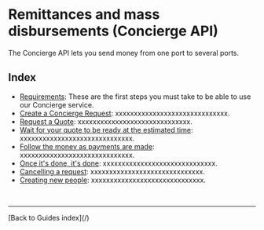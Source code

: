 # Remittances and mass disbursements (Concierge API)

The Concierge API lets you send money from one port to several ports.

## Index

- [Requirements](/concierge/requirements):
  These are the first steps you must take to be able to use our Concierge service.
- [Create a Concierge Request](/concierge/request):
  xxxxxxxxxxxxxxxxxxxxxxxxxxxxxx.
- [Request a Quote](/concierge/request_quote):
  xxxxxxxxxxxxxxxxxxxxxxxxxxxxxx.
- [Wait for your quote to be ready at the estimated time](/concierge/wait):
  xxxxxxxxxxxxxxxxxxxxxxxxxxxxxx.
- [Follow the money as payments are made](/concierge/follow):
  xxxxxxxxxxxxxxxxxxxxxxxxxxxxxx.
- [Once it's done, it's done](/concierge/once):
  xxxxxxxxxxxxxxxxxxxxxxxxxxxxxx.
- [Cancelling a request](/concierge/cancelling):
  xxxxxxxxxxxxxxxxxxxxxxxxxxxxxx.
- [Creating new people](/concierge/people):
  xxxxxxxxxxxxxxxxxxxxxxxxxxxxxx.

<br/>
<hr/>
[Back to Guides index](/)
